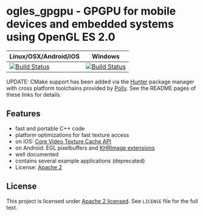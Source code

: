 # ogles_gpgpu - GPGPU for mobile devices and embedded systems using OpenGL ES 2.0

| Linux/OSX/Android/iOS                           | Windows                                             |
|-------------------------------------------------|-----------------------------------------------------|
| [![Build Status][travis_status]][travis_builds] | [![Build Status][appveyor_status]][appveyor_builds] |

[travis_status]: https://travis-ci.org/hunter-packages/ogles_gpgpu.svg?branch=hunter
[travis_builds]: https://travis-ci.org/hunter-packages/ogles_gpgpu

[appveyor_status]: https://ci.appveyor.com/api/projects/status/5t9i7mwbdvhqn21i/branch/hunter?svg=true
[appveyor_builds]: https://ci.appveyor.com/project/ruslo/ogles-gpgpu/branch/hunter

UPDATE: CMake support has been added via the [Hunter](https://github.com/ruslo/hunter) package manager with cross platform toolchains provided by [Polly](https://github.com/ruslo/polly).  See the README pages of these links for details.

## Features

* fast and portable C++ code
* platform optimizations for fast texture access
 * on iOS: [Core Video Texture Cache API](http://allmybrain.com/2011/12/08/rendering-to-a-texture-with-ios-5-texture-cache-api/)
 * on Android: EGL pixelbuffers and [KHRImage extensions](http://snorp.net/2011/12/16/android-direct-texture.html)
* well documented
* contains several example applications (deprecated)
* License: [Apache 2](http://www.apache.org/licenses/LICENSE-2.0.txt)

## License

This project is licensed under [Apache 2 licensed](http://www.apache.org/licenses/LICENSE-2.0.txt). See `LICENSE` file for the full text.
